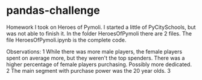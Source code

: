# pandas-challenge
 Homework
 I took on Heroes of Pymoli.  I started a little of PyCitySchools, but was not able to finish it. In the folder HeroesOfPymoli there are 2 files.  The file HeroesOfPymoli.ipynb is the complete code.  
 
 Observations:
 1 While there was more male players, the female players spent on average more, but they weren't the top spenders.  There was a higher percentage of female players purchasing.  Possibly more dedicated.
 2 The main segment with purchase power was the 20 year olds.
 3 
